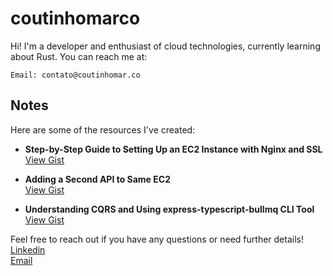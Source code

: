 # coutinhomarco
Hi! I'm a developer and enthusiast of cloud technologies, currently learning about Rust. You can reach me at:

    Email: contato@coutinhomar.co

## Notes

Here are some of the resources I've created:

- **Step-by-Step Guide to Setting Up an EC2 Instance with Nginx and SSL**  
  [View Gist](https://gist.github.com/coutinhomarco/77336a4cac563ea7fa670e10d09222ec)

- **Adding a Second API to Same EC2**  
  [View Gist](https://gist.github.com/coutinhomarco/97d3518c98869c4dfc96384ee296faac)

- **Understanding CQRS and Using express-typescript-bullmq CLI Tool**<br/>
  [View Gist](https://gist.github.com/coutinhomarco/5af53431c142eba58e4fa989d174fff8)


Feel free to reach out if you have any questions or need further details!
<br>
[Linkedin](https://www.linkedin.com/in/coutinhomarco/)
<br>
[Email](mailto:contato@coutinhomar.co)

